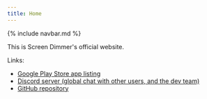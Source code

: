 ```yaml
---
title: Home
---
```


{% include navbar.md %}

This is Screen Dimmer's official website.

Links:

* [Google Play Store app listing](https://play.google.com/store/apps/details?id=com.github.ericytsang.screenfilter.app.android)
* [Discord server (global chat with other users, and the dev team)](https://discord.gg/rkdaYNx)
* [GitHub repository](https://github.com/ericytsang/app.android.screenfilter)
